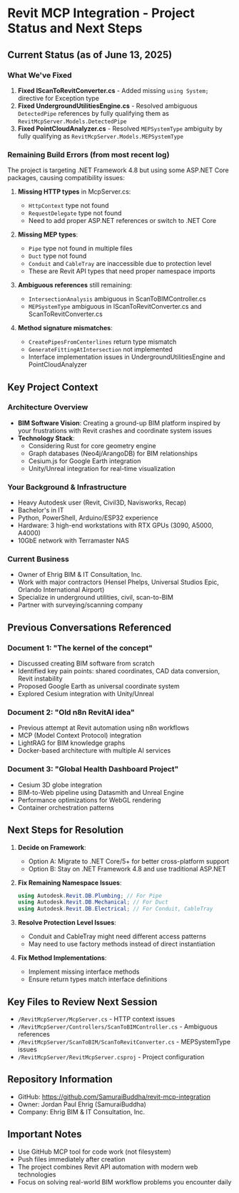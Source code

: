 # Revit MCP Integration - Project Status and Next Steps

## Current Status (as of June 13, 2025)

### What We've Fixed
1. **Fixed IScanToRevitConverter.cs** - Added missing `using System;` directive for Exception type
2. **Fixed UndergroundUtilitiesEngine.cs** - Resolved ambiguous `DetectedPipe` references by fully qualifying them as `RevitMcpServer.Models.DetectedPipe`
3. **Fixed PointCloudAnalyzer.cs** - Resolved `MEPSystemType` ambiguity by fully qualifying as `RevitMcpServer.Models.MEPSystemType`

### Remaining Build Errors (from most recent log)
The project is targeting .NET Framework 4.8 but using some ASP.NET Core packages, causing compatibility issues:

1. **Missing HTTP types** in McpServer.cs:
   - `HttpContext` type not found
   - `RequestDelegate` type not found
   - Need to add proper ASP.NET references or switch to .NET Core

2. **Missing MEP types**:
   - `Pipe` type not found in multiple files
   - `Duct` type not found
   - `Conduit` and `CableTray` are inaccessible due to protection level
   - These are Revit API types that need proper namespace imports

3. **Ambiguous references** still remaining:
   - `IntersectionAnalysis` ambiguous in ScanToBIMController.cs
   - `MEPSystemType` ambiguous in IScanToRevitConverter.cs and ScanToRevitConverter.cs

4. **Method signature mismatches**:
   - `CreatePipesFromCenterlines` return type mismatch
   - `GenerateFittingAtIntersection` not implemented
   - Interface implementation issues in UndergroundUtilitiesEngine and PointCloudAnalyzer

## Key Project Context

### Architecture Overview
- **BIM Software Vision**: Creating a ground-up BIM platform inspired by your frustrations with Revit crashes and coordinate system issues
- **Technology Stack**: 
  - Considering Rust for core geometry engine
  - Graph databases (Neo4j/ArangoDB) for BIM relationships
  - Cesium.js for Google Earth integration
  - Unity/Unreal integration for real-time visualization

### Your Background & Infrastructure
- Heavy Autodesk user (Revit, Civil3D, Navisworks, Recap)
- Bachelor's in IT
- Python, PowerShell, Arduino/ESP32 experience
- Hardware: 3 high-end workstations with RTX GPUs (3090, A5000, A4000)
- 10GbE network with Terramaster NAS

### Current Business
- Owner of Ehrig BIM & IT Consultation, Inc.
- Work with major contractors (Hensel Phelps, Universal Studios Epic, Orlando International Airport)
- Specialize in underground utilities, civil, scan-to-BIM
- Partner with surveying/scanning company

## Previous Conversations Referenced

### Document 1: "The kernel of the concept"
- Discussed creating BIM software from scratch
- Identified key pain points: shared coordinates, CAD data conversion, Revit instability
- Proposed Google Earth as universal coordinate system
- Explored Cesium integration with Unity/Unreal

### Document 2: "Old n8n RevitAI idea"
- Previous attempt at Revit automation using n8n workflows
- MCP (Model Context Protocol) integration
- LightRAG for BIM knowledge graphs
- Docker-based architecture with multiple AI services

### Document 3: "Global Health Dashboard Project"
- Cesium 3D globe integration
- BIM-to-Web pipeline using Datasmith and Unreal Engine
- Performance optimizations for WebGL rendering
- Container orchestration patterns

## Next Steps for Resolution

1. **Decide on Framework**:
   - Option A: Migrate to .NET Core/5+ for better cross-platform support
   - Option B: Stay on .NET Framework 4.8 and use traditional ASP.NET

2. **Fix Remaining Namespace Issues**:
   ```csharp
   using Autodesk.Revit.DB.Plumbing; // For Pipe
   using Autodesk.Revit.DB.Mechanical; // For Duct
   using Autodesk.Revit.DB.Electrical; // For Conduit, CableTray
   ```

3. **Resolve Protection Level Issues**:
   - Conduit and CableTray might need different access patterns
   - May need to use factory methods instead of direct instantiation

4. **Fix Method Implementations**:
   - Implement missing interface methods
   - Ensure return types match interface definitions

## Key Files to Review Next Session
- `/RevitMcpServer/McpServer.cs` - HTTP context issues
- `/RevitMcpServer/Controllers/ScanToBIMController.cs` - Ambiguous references
- `/RevitMcpServer/ScanToBIM/ScanToRevitConverter.cs` - MEPSystemType issues
- `/RevitMcpServer/RevitMcpServer.csproj` - Project configuration

## Repository Information
- GitHub: https://github.com/SamuraiBuddha/revit-mcp-integration
- Owner: Jordan Paul Ehrig (SamuraiBuddha)
- Company: Ehrig BIM & IT Consultation, Inc.

## Important Notes
- Use GitHub MCP tool for code work (not filesystem)
- Push files immediately after creation
- The project combines Revit API automation with modern web technologies
- Focus on solving real-world BIM workflow problems you encounter daily
